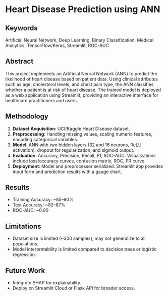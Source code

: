 # Heart Disease Prediction using ANN

## Keywords
Artificial Neural Network, Deep Learning, Binary Classification, Medical Analytics, TensorFlow/Keras, Streamlit, ROC-AUC

## Abstract
This project implements an Artificial Neural Network (ANN) to predict the likelihood of heart disease based on patient data. Using clinical attributes such as age, cholesterol levels, and chest pain type, the ANN classifies whether a patient is at risk of heart disease. The trained model is deployed as a web application using Streamlit, providing an interactive interface for healthcare practitioners and users.

## Methodology
1. **Dataset Acquisition**: UCI/Kaggle Heart Disease dataset.
2. **Preprocessing**: Handling missing values, scaling numeric features, encoding categorical variables.
3. **Model**: ANN with two hidden layers (32 and 16 neurons, ReLU activation), dropout for regularization, and sigmoid output.
4. **Evaluation**: Accuracy, Precision, Recall, F1, ROC-AUC. Visualizations include loss/accuracy curves, confusion matrix, ROC, PR curve.
5. **Deployment**: Model and preprocessor serialized. Streamlit app provides input form and prediction results with a gauge chart.

## Results
- Training Accuracy: ~85–90%
- Test Accuracy: ~82–87%
- ROC-AUC: ~0.90

## Limitations
- Dataset size is limited (~300 samples), may not generalize to all populations.
- Model interpretability is limited compared to decision trees or logistic regression.

## Future Work
- Integrate SHAP for explainability.
- Deploy on Streamlit Cloud or Flask API for broader access.
